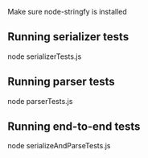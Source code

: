 Make sure node-stringfy is installed 

## Running serializer tests
node serializerTests.js

## Running parser tests
node parserTests.js

## Running end-to-end tests
node serializeAndParseTests.js



